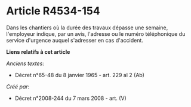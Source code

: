 # Article R4534-154

Dans les chantiers où la durée des travaux dépasse une semaine, l'employeur indique, par un avis, l'adresse ou le numéro
téléphonique du service d'urgence auquel s'adresser en cas d'accident.

**Liens relatifs à cet article**

_Anciens textes_:

  - Décret n°65-48 du 8 janvier 1965 - art. 229 al 2 (Ab)

_Créé par_:

  - Décret n°2008-244 du 7 mars 2008 - art. (V)
